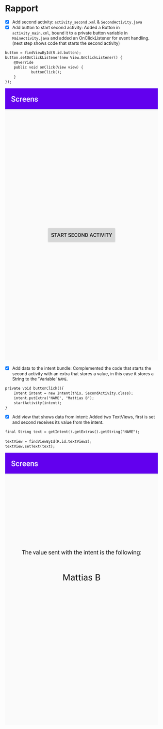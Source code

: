 
# Rapport

- [x] Add second activity: `activity_second.xml` & `SecondActivity.java`
- [x] Add button to start second activity: Added a Button in `activity_main.xml`, bound it to a
private button variable in `MainActivity.java` and added an OnClickListener for event handling.
(next step shows code that starts the second activity)

```
button = findViewById(R.id.button);
button.setOnClickListener(new View.OnClickListener() {
    @Override
    public void onClick(View view) {
            buttonClick();
    }
});
```

![](Screenshot_1.png)

- [x] Add data to the intent bundle: Complemented the code that starts the second activity with an
extra that stores a value, in this case it stores a String to the 'Variable' `NAME`.

```
private void buttonClick(){
    Intent intent = new Intent(this, SecondActivity.class);
    intent.putExtra("NAME", "Mattias B");
    startActivity(intent);
}
```

- [x] Add view that shows data from intent: Added two TextViews, first is set and second receives
its value from the intent.

```
final String text = getIntent().getExtras().getString("NAME");

textView = findViewById(R.id.textView2);
textView.setText(text);
```

![](Screenshot_2.png)
